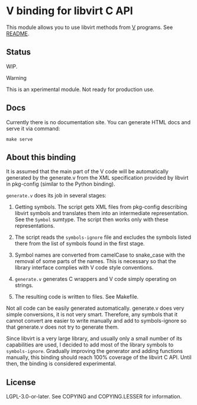 # V binding for libvirt C API

This module allows you to use libvirt methods from [V](https://vlang.io)
programs. See [README](src/README.md).

## Status

WIP.

> [!WARNING]
> This is an xperimental module. Not ready for production use.

## Docs

Currently there is no documentation site. You can generate HTML docs and serve
it via command:
```
make serve
```

## About this binding

It is assumed that the main part of the V code will be automatically generated
by the generate.v from the XML specification provided by libvirt in pkg-config
(similar to the Python binding).

`generate.v` does its job in several stages:

1. Getting symbols. The script gets XML files from pkg-config describing
libvirt symbols and translates them into an intermediate representation.
See the `Symbol` sumtype. The script then works only with these
representations.

2. The script reads the `symbols-ignore` file and excludes the symbols listed
there from the list of symbols found in the first stage.

3. Symbol names are converted from camelCase to snake\_case with the removal
of some parts of the names. This is necessary so that the library interface
complies with V code style conventions.

4. `generate.v` generates C wrappers and V code simply operating on strings.

5. The resulting code is written to files. See Makefile.

Not all code can be easily generated automatically. generate.v does very
simple conversions, it is not very smart. Therefore, any symbols that it
cannot convert are easier to write manually and add to symbols-ignore so that
generate.v does not try to generate them.

Since libvirt is a very large library, and usually only a small number of its
capabilities are used, I decided to add most of the library symbols to
`symbols-ignore`. Gradually improving the generator and adding functions
manually, this binding should reach 100% coverage of the libvirt C API. Until
then, the binding is considered experimental.

## License

LGPL-3.0-or-later. See COPYING and COPYING.LESSER for information.
